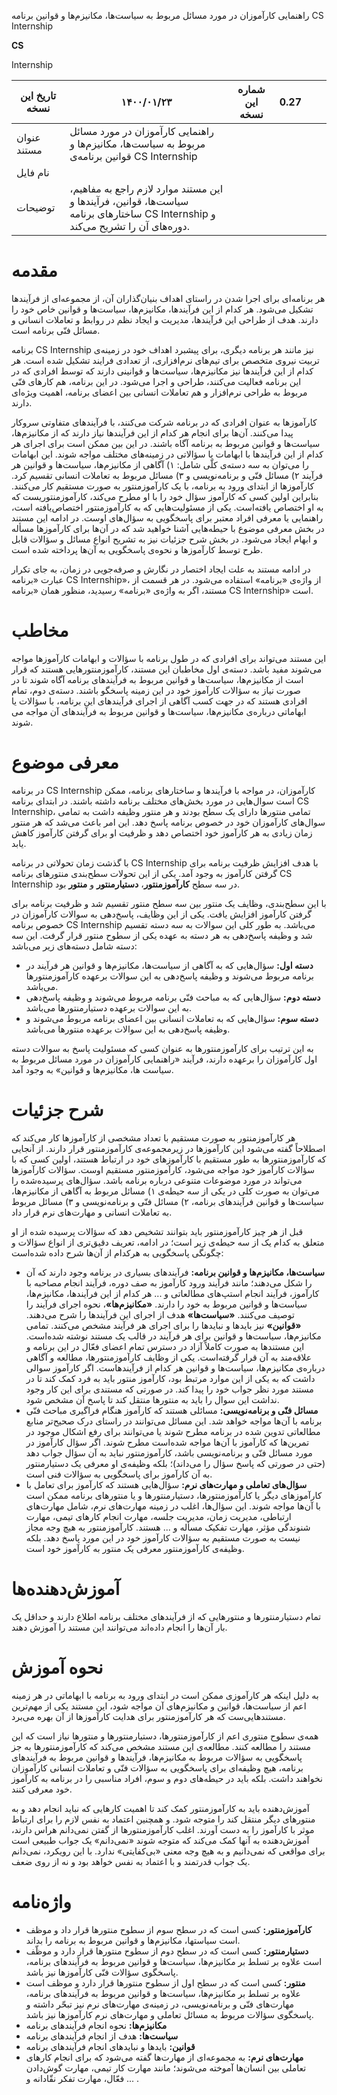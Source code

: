 راهنمایی کارآموزان در مورد مسائل مربوط به سیاست‌ها، مکانیزم‌ها و قوانین برنامه CS Internship

**CS**

Internship

| تاریخ این نسخه | ۱۴۰۰/۰۱/۲۳ | شماره این نسخه | 0.27 |     |     |
| --- | --- | --- | --- | --- | --- |
| عنوان مستند | راهنمایی کارآموزان در مورد مسائل مربوط به سیاست‌ها، مکانیزم‌ها و قوانین برنامه‌ی CS Internship |     |     |     |     |
| نام فایل |     |     |     |     |     |
| توضیحات | این مستند موارد لازم راجع به مفاهیم، سیاست‌ها، قوانین، فرآیندها و ساختارهای برنامه CS Internship و دوره‌های آن را تشریح می‌کند. |     |     |     |     |


# مقدمه

هر برنامه‌ای برای اجرا شدن در راستای اهداف بنیان‌گذاران آن، از مجموعه‌ای از فرآیندها تشکیل می‌شود. هر کدام از این فرآیندها، مکانیزم‌ها، سیاست‌ها و قوانین خاص خود را دارند. هدف از طراحی این فرآیندها، مدیریت و ایجاد نظم در روابط و تعاملات انسانی و مسائل فنّی برنامه است.

برنامه CS Internship نیز مانند هر برنامه دیگری، برای پیشبرد اهداف خود در زمینه‌ی تربیت نیروی متخصص برای تیم‌های نرم‌افزاری، از تعدادی فرایند تشکیل شده است. هر کدام از این فرآیندها نیز مکانیزم‌ها، سیاست‌ها و قوانینی دارند که توسط افرادی که در این برنامه فعالیت می‌کنند، طراحی و اجرا می‌شود. در این برنامه، هم کارهای فنّی مربوط به طراحی نرم‌افزار و هم تعاملات انسانی بین اعضای برنامه، اهمیت ویژه‌ای دارند.

کارآموزها به عنوان افرادی که در برنامه شرکت می‌کنند، با فرآیندهای متفاوتی سروکار پیدا می‌کنند. آن‌ها برای انجام هر کدام از این فرآیندها نیاز دارند که از مکانیزم‌ها، سیاست‌ها و قوانین مربوط به برنامه آگاه باشند. در این بین ممکن است برای اجرای هر کدام از این فرآیندها با ابهامات یا سؤالاتی در زمینه‌های مختلف مواجه شوند. این ابهامات را می‌توان به سه دسته‌ی کلّی شامل: ۱) آگاهی از مکانیزم‌ها، سیاست‌ها و قوانین هر فرآیند ۲) مسائل فنّی و برنامه‌نویسی و ۳) مسائل مربوط به تعاملات انسانی تقسیم کرد. کارآموزها از ابتدای ورود به برنامه، با یک کارآموزمنتور به صورت مستقیم کار می‌کنند. بنابراین اولین کسی که کارآموز سؤال خود را با او مطرح می‌کند، کارآموزمنتوریست که به او اختصاص یافته‌است. یکی از مسئولیت‌هایی که به کارآموزمنتور اختصاص‌یافته است، راهنمایی یا معرفی افراد معتبر برای پاسخگویی به سؤال‌های اوست. در ادامه این مستند در بخش معرفی موضوع با حیطه‌هایی آشنا خواهید شد که در آن‌ها برای کارآموزها مسأله و ابهام ایجاد می‌شود. در بخش شرح جزئیات نیز به تشریح انواع مسائل و سؤالات قابل طرح توسط کارآموزها و نحوه‌ی پاسخگویی به آن‌ها پرداخته شده است.

در ادامه‌ مستند به علت ایجاد اختصار در نگارش و صرفه‌جویی در زمان، به جای تکرار عبارت «برنامه CS Internship»، از واژه‌ی «برنامه» استفاده می‌شود. در هر قسمت از مستند، اگر به واژه‌ی «برنامه» رسیدید، منظور همان «برنامه CS Internship» است.

# مخاطب

این مستند می‌تواند برای افرادی که در طول برنامه با سؤالات و ابهامات کارآموزها مواجه می‌شوند مفید باشد. دسته‌ی اول مخاطبان این مستند، کارآموزمنتورهایی هستند که قرار است از مکانیزم‌ها، سیاست‌ها و قوانین مربوط به فرآیندهای برنامه آگاه شوند تا در صورت نیاز به سؤالات کارآموز خود در این زمینه پاسخگو باشند. دسته‌ی دوم، تمام افرادی هستند که در جهت کسب آگاهی از اجرای فرآیندهای این برنامه، با سؤالات یا ابهاماتی درباره‌ی مکانیزم‌ها، سیاست‌ها و قوانین مربوط به فرآیندهای آن مواجه می شوند.

# معرفی موضوع

در برنامه CS Internship کارآموزان، در مواجه با فرآیندها و ساختارهای برنامه، ممکن است سوال‌هایی در مورد بخش‌های مختلف برنامه داشته باشند. در ابتدای برنامه CS Internship، تمامی منتورها دارای یک سطح بودند و هر منتور وظیفه داشت به تمامی سوال‌های کارآموزان خود در خصوص برنامه پاسخ دهد. این امر باعث می‌شد که هر منتور زمان زیادی به هر کارآموز خود اختصاص دهد و ظرفیت او برای گرفتن کارآموز کاهش یابد.

با گذشت زمان تحولاتی در برنامه CS Internship با هدف افزایش ظرفیت برنامه برای گرفتن کارآموز به وجود آمد. یکی از این تحولات سطح‌بندی منتورهای برنامه CS Internship در سه سطح **کارآموزمنتور**، **دستیارمنتور** و **منتور** بود.

با این سطح‌بندی، وظایف یک منتور بین سه سطح منتور تقسیم شد و ظرفیت برنامه برای گرفتن کارآموز افزایش یافت. یکی از این وظایف، پاسخ‌دهی به سوالات کارآموزان در خصوص برنامه CS Internship می‌باشد. به طور کلی این سوالات به سه دسته تقسیم شد و وظیفه پاسخ‌دهی به هر دسته به عهده یکی از سطوح منتور قرار گرفت. این سه دسته شامل دسته‌های زیر می‌باشد:

- **دسته اول:** سؤال‌هایی که به آگاهی از سیاست‌ها، مکانیزم‌ها و قوانین هر فرآیند در برنامه مربوط می‌شوند و وظیفه پاسخ‌دهی به این سوالات برعهده کارآموزمنتورها می‌باشد.
- **دسته دوم:** سؤال‌هایی که به مباحث فنّی برنامه مربوط می‌شوند و وظیفه پاسخ‌دهی به این سوالات برعهده دستیارمنتورها می‌باشد.
- **دسته سوم:** سؤال‌هایی که به تعاملات انسانی بین اعضای برنامه مربوط می‌شوند و وظیفه پاسخ‌دهی به این سوالات برعهده منتورها می‌باشد.

به این ترتیب برای کارآموزمنتورها به عنوان کسی که مسئولیت پاسخ به سوالات دسته اول کارآموزان را برعهده دارند، فرآیند «راهنمایی کارآموزان در مورد مسائل مربوط به سیاست ها، مکانیزم‌ها و قوانین» به وجود آمد.

# شرح جزئیات

هر کارآموزمنتور به صورت مستقیم با تعداد مشخصی از کارآموز‌ها کار می‌کند که اصطلاحاً گفته می‌شود این کارآموز‌ها در زیرمجموعه‌ی کارآموزمنتور قرار دارند. از آنجایی که کارآموزمنتورها به طور مستقیم با کارآموز‌های خود در ارتباط هستند، اولین کسی که با سؤالات کارآموز خود مواجه می‌شود، کارآموزمنتور مستقیم اوست. سؤالات کارآموز‌ها می‌تواند در مورد موضوعات متنوعی درباره برنامه باشد. سؤال‌های پرسیده‌شده را می‌توان به صورت کلی در یکی از سه حیطه‌ی ۱) مسائل مربوط به آگاهی از مکانیزم‌ها، سیاست‌ها و قوانین فرآیندهای برنامه، ۲)  مسائل فنّی و برنامه‌نویسی و ۳) مسائل مربوط به تعاملات انسانی و مهارت‌های نرم قرار داد.

قبل از هر چیز کارآموزمنتور باید بتوانند تشخیص دهد که سؤالات پرسیده شده از او متعلق به کدام یک از سه حیطه‌ی زیر است؛ در ادامه، تعریف دقیق‌تری از انواع سؤالات و چگونگی پاسخگویی به هرکدام از آن‌ها شرح داده شده‌است:

- **سیاست‌ها، مکانیزم‌ها و قوانین برنامه:** فرآیندهای بسیاری در برنامه وجود دارند که آن را شکل می‌دهند؛ مانند فرآیند ورود کارآموز به صف دوره، فرآیند انجام مصاحبه با کارآموز، فرآیند انجام استپ‌های مطالعاتی و ... هر کدام از این فرآیندها، مکانیزم‌ها، سیاست‌ها و قوانین مربوط به خود را دارند. **«مکانیزم‌ها»**، نحوه اجرای فرآیند را توصیف می‌کنند. **«سیاست‌ها»** هدف از اجرای این فرآیندها را شرح می‌دهند. **«قوانین»** نیز بایدها و نبایدها را برای اجرای هر فرآیند مشخص می‌کنند. تمامی مکانیزم‌ها، سیاست‌ها و قوانین برای هر فرآیند در قالب یک مستند نوشته شده‌است. این مستندها به صورت کاملاً آزاد در دسترس تمام اعضای فعّال در این برنامه و علاقه‌مند به آن قرار گرفته‌است. یکی از وظایف کارآموزمنتورها، مطالعه و آگاهی درباره‌ی مکانیزم‌ها، سیاست‌ها‌ و قوانین هر کدام از فرآیندهاست. اگر کارآموز سوالی داشت که به یکی از این موارد مرتبط بود، کارآموز منتور باید به فرد کمک کند تا در مستند مورد نظر جواب خود را پیدا کند. در صورتی که مستندی برای این کار وجود نداشت این سوال را باید به منتورها منتقل کند تا پاسخ آن مشخص شود.
- **مسائل فنّی و برنامه‌نویسی:** مسائلی هستند که کارآموز هنگام فراگیری مباحث فنّی برنامه با آن‌ها مواجه خواهد شد. این مسائل می‌توانند در راستای درک صحیح‌تر منابع مطالعاتی تدوین‌ شده در برنامه مطرح شوند یا می‌توانند برای رفع اشکال موجود در تمرین‌ها که کارآموز با آن‌ها مواجه شده‌است مطرح شوند. اگر سؤال کارآموز در مورد مسائل فنّی و برنامه‌نویسی باشد، کارآموزمنتور نباید به آن سؤال جواب دهد (حتی در صورتی که پاسخ سؤال را می‌داند)؛ بلکه وظیفه‌ی او معرفی یک دستیارمنتور به آن کارآموز برای پاسخگویی به سؤالات فنی است.
- **سؤال‌های تعاملی و مهارت‌های نرم:** سؤال‌هایی هستند که کارآموز برای تعامل با کارآموز‌های دیگر یا کارآموزمنتورها، دستیارمنتورها و یا منتورهای برنامه ممکن است با آن‌ها مواجه شوند. این سؤال‌ها، اغلب در زمینه مهارت‌های نرم، شامل مهارت‌های ارتباطی، مدیریت زمان، مدیریت جلسه، مهارت انجام کارهای تیمی، مهارت شنوندگی مؤثر، مهارت تفکیک مسأله و ... هستند. کارآموزمنتور به هیچ وجه مجاز نیست به صورت مستقیم به سؤالات کارآموز خود در این مورد پاسخ دهد. بلکه وظیفه‌ی کارآموزمنتور معرفی یک منتور به کارآموز خود است.

# آموزش‌دهنده‌ها

تمام دستیارمنتورها و منتورهایی که از فرآیندهای مختلف برنامه اطلاع دارند و حداقل یک بار آن‌ها را انجام داده‌اند می‌توانند این مستند را آموزش دهند.

# نحوه‌ آموزش

به دلیل اینکه هر کارآموزی ممکن است در ابتدای ورود به برنامه با ابهاماتی در هر زمینه اعم از سیاست‌ها، قوانین و مکانیزم‌های آن مواجه شود، این مستند یکی از مهم‌ترین مستندهایی‌ست که هر کارآموزمنتور برای هدایت کارآموز‌ها از آن بهره می‌برد.

همه‌ی سطوح منتوری اعم از کارآموزمنتورها، دستیارمنتورها و منتورها نیاز است که این مستند را مطالعه کنند. مطالعه‌ی این مستند مشخص می‌کند که کارآموزمنتورها به جز پاسخگویی به سؤالات مربوط به مکانیزم‌ها، فرآیندها و قوانین مربوط به فرآیندهای برنامه، هیچ وظیفه‌ای برای پاسخگویی به سؤالات فنّی و تعاملات انسانی کارآموزان نخواهند داشت. بلکه باید در حیطه‌های دوم و سوم، افراد مناسبی را در برنامه به کارآموز خود معرفی کنند.

آموزش‌دهنده باید به کارآموزمنتور کمک کند تا اهمیت کارهایی که نباید انجام دهد و به منتورهای دیگر منتقل کند را متوجه شود. و همچنین اعتماد به نفس لازم را برای ارتباط موثر با کارآموز را به دست آورند. اغلب کارآموزمنتورها از گفتن نمی‌دانم هراس دارند، آموزش‌دهنده به آنها کمک می‌کند که متوجه شوند «نمی‌دانم» یک جواب طبیعی است برای مواقعی که نمی‌دانیم و به هیچ وجه معنی «بی‌کفایتی» ندارد. با این رویکرد، نمی‌دانم یک جواب قدرتمند و با اعتماد به نفس خواهد بود و نه از روی ضعف.

# واژه‌نامه

- **کارآموزمنتور:** کسی است که در سطح سوم از سطوح منتورها قرار داد و موظف است سیاستها، مکانیزم‌ها و قوانین مربوط به برنامه را بداند.
- **دستیارمنتور:** کسی است که در سطح دوم از سطوح منتورها قرار دارد و موظّف است علاوه بر تسلط بر مکانیزم‌ها، سیاست‌ها و قوانین مربوط به فرآیندهای برنامه، پاسخگوی سؤالات فنّی کارآموزها نیز باشد.
- **منتور:** کسی است که در سطح اول از سطوح منتورها قرار دارد و موظف است علاوه بر تسلط بر مکانیزم‌ها، سیاست‌ها و قوانین مربوط به فرآیندهای برنامه، مهارت‌های فنّی و برنامه‌نویسی، در زمینه‌ی مهارت‌های نرم نیز تبحّر داشته و پاسخگوی سؤالات مربوط به مسائل تعاملی و مهارت‌های نرم کارآموز‌ها نیز باشد.
- **مکانیزم‌ها:** نحوه انجام فرآیندهای برنامه
- **سیاست‌ها:** هدف از انجام فرآیندهای برنامه
- **قوانین:** بایدها و نبایدهای انجام فرآیندهای برنامه
- **مهارت‌های نرم:** به مجموعه‌ای از مهارت‌ها گفته می‌شود که برای انجام کارهای تعاملی بین انسان‌ها آموخته می‌شوند؛ مانند مهارت کار تیمی، مهارت گوش‌دادن فعّال، مهارت تفکر نقّادانه و ... .

